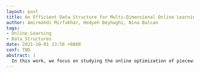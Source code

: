```yaml
---
layout: post
title: An Efficient Data Structure for Multi-Dimensional Online Learning
author: Amirmahdi Mirfakhar, Hedyeh Beyhaghi, Nina Balcan
tags:
- Online_Learning
- Data_Structures
date: 2021-10-01 13:56 +0800
conf: TBD
abstract: |
  In this work, we focus on studying the online optimization of piecewise constant or linear functions, motivated by the need to select effective and optimal parameters while learning.
---
```

